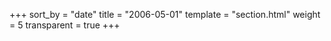 +++
sort_by = "date"
title = "2006-05-01"
template = "section.html"
weight = 5
transparent = true
+++